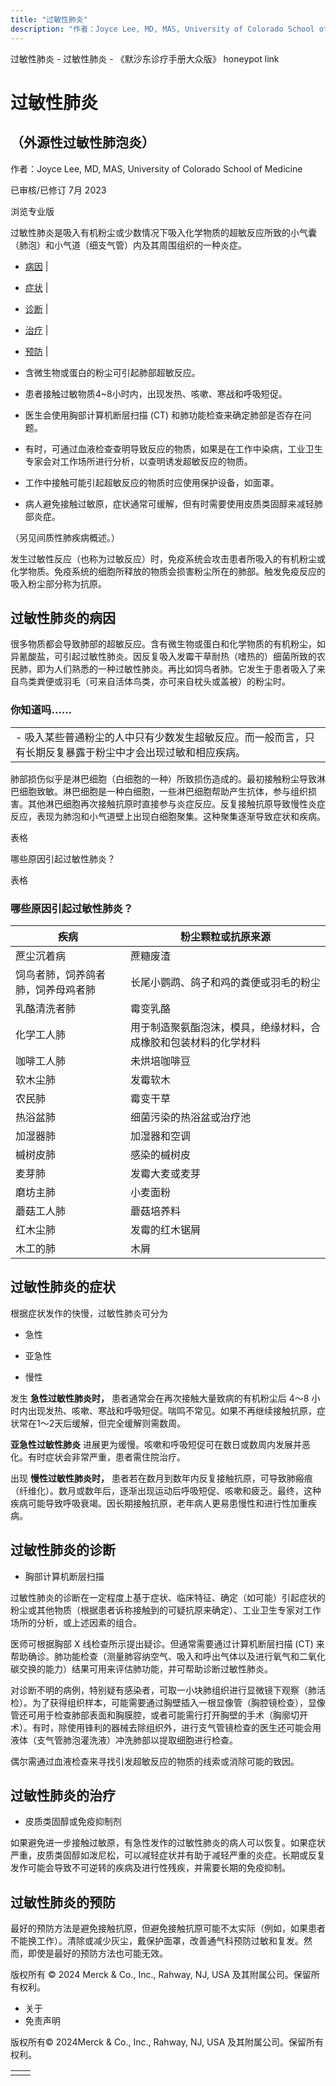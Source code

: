```yaml
---
title: "过敏性肺炎"
description: "作者：Joyce Lee, MD, MAS, University of Colorado School of Medicine"
---
```


﻿过敏性肺炎 \- 过敏性肺炎 \- 《默沙东诊疗手册大众版》 honeypot link

# 过敏性肺炎

## （外源性过敏性肺泡炎）

作者：Joyce Lee, MD, MAS, University of Colorado School of Medicine

已审核/已修订 7月 2023

浏览专业版

过敏性肺炎是吸入有机粉尘或少数情况下吸入化学物质的超敏反应所致的小气囊（肺泡）和小气道（细支气管）内及其周围组织的一种炎症。

- [病因](#病因_v727184_zh) \|
- [症状](#症状_v727193_zh) \|
- [诊断](#诊断_v9029840_zh) \|
- [治疗](#治疗_v727205_zh) \|
- [预防](#预防_v44496319_zh) \|

- 含微生物或蛋白的粉尘可引起肺部超敏反应。

- 患者接触过敏物质4~8小时内，出现发热、咳嗽、寒战和呼吸短促。

- 医生会使用胸部计算机断层扫描 (CT) 和肺功能检查来确定肺部是否存在问题。

- 有时，可通过血液检查查明导致反应的物质，如果是在工作中染病，工业卫生专家会对工作场所进行分析，以查明诱发超敏反应的物质。

- 工作中接触可能引起超敏反应的物质时应使用保护设备，如面罩。

- 病人避免接触过敏原，症状通常可缓解，但有时需要使用皮质类固醇来减轻肺部炎症。


（另见间质性肺疾病概述。）

发生过敏性反应（也称为过敏反应）时，免疫系统会攻击患者所吸入的有机粉尘或化学物质。免疫系统的细胞所释放的物质会损害粉尘所在的肺部。触发免疫反应的吸入粉尘部分称为抗原。

## 过敏性肺炎的病因

很多物质都会导致肺部的超敏反应。含有微生物或蛋白和化学物质的有机粉尘，如异氰酸盐，可引起过敏性肺炎。因反复吸入发霉干草耐热（嗜热的）细菌所致的农民肺，即为人们熟悉的一种过敏性肺炎。再比如饲鸟者肺。它发生于患者吸入了来自鸟类粪便或羽毛（可来自活体鸟类，亦可来自枕头或盖被）的粉尘时。

### 你知道吗……

|     |
| --- |
| - 吸入某些普通粉尘的人中只有少数发生超敏反应。而一般而言，只有长期反复暴露于粉尘中才会出现过敏和相应疾病。 |

肺部损伤似乎是淋巴细胞（白细胞的一种）所致损伤造成的。最初接触粉尘导致淋巴细胞致敏。淋巴细胞是一种白细胞，一些淋巴细胞帮助产生抗体，参与组织损害。其他淋巴细胞再次接触抗原时直接参与炎症反应。反复接触抗原导致慢性炎症反应，表现为肺泡和小气道壁上出现白细胞聚集。这种聚集逐渐导致症状和疾病。

表格

哪些原因引起过敏性肺炎？

表格

### 哪些原因引起过敏性肺炎？

| 疾病 | 粉尘颗粒或抗原来源 |
| --- | --- |
| 蔗尘沉着病 | 蔗糖废渣 |
| 饲鸟者肺，饲养鸽者肺，饲养母鸡者肺 | 长尾小鹦鹉、鸽子和鸡的粪便或羽毛的粉尘 |
| 乳酪清洗者肺 | 霉变乳酪 |
| 化学工人肺 | 用于制造聚氨酯泡沫，模具，绝缘材料，合成橡胶和包装材料的化学材料 |
| 咖啡工人肺 | 未烘培咖啡豆 |
| 软木尘肺 | 发霉软木 |
| 农民肺 | 霉变干草 |
| 热浴盆肺 | 细菌污染的热浴盆或治疗池 |
| 加湿器肺 | 加湿器和空调 |
| 槭树皮肺 | 感染的槭树皮 |
| 麦芽肺 | 发霉大麦或麦芽 |
| 磨坊主肺 | 小麦面粉 |
| 蘑菇工人肺 | 蘑菇培养料 |
| 红木尘肺 | 发霉的红木锯屑 |
| 木工的肺 | 木屑 |

## 过敏性肺炎的症状

根据症状发作的快慢，过敏性肺炎可分为

- 急性

- 亚急性

- 慢性


发生 **急性过敏性肺炎时，** 患者通常会在再次接触大量致病的有机粉尘后 4〜8 小时内出现发热、咳嗽、寒战和呼吸短促。喘鸣不常见。如果不再继续接触抗原，症状常在1～2天后缓解，但完全缓解则需数周。

**亚急性过敏性肺炎** 进展更为缓慢。咳嗽和呼吸短促可在数日或数周内发展并恶化。有时症状会非常严重，患者需住院治疗。

出现 **慢性过敏性肺炎时，** 患者若在数月到数年内反复接触抗原，可导致肺瘢痕（纤维化）。数月或数年后，逐渐出现运动后呼吸短促、咳嗽和疲乏。最终，这种疾病可能导致呼吸衰竭。因长期接触抗原，老年病人更易患慢性和进行性加重疾病。

## 过敏性肺炎的诊断

- 胸部计算机断层扫描


过敏性肺炎的诊断在一定程度上基于症状、临床特征、确定（如可能）引起症状的粉尘或其他物质（根据患者诉称接触到的可疑抗原来确定）、工业卫生专家对工作场所的分析，或上述因素的组合。

医师可根据胸部 X 线检查所示提出疑诊。但通常需要通过计算机断层扫描 (CT) 来帮助确诊。肺功能检查（测量肺容纳空气、吸入和呼出气体以及进行氧气和二氧化碳交换的能力）结果可用来评估肺功能，并可帮助诊断过敏性肺炎。

对诊断不明的病例，特别疑有感染者，可取一小块肺组织进行显微镜下观察（肺活检）。为了获得组织样本，可能需要通过胸壁插入一根显像管（胸腔镜检查），显像管还可用于检查肺部表面和胸膜腔，或者可能需行打开胸壁的手术（胸廓切开术）。有时，除使用锋利的器械去除组织外，进行支气管镜检查的医生还可能会用液体（支气管肺泡灌洗液）冲洗肺部以提取细胞进行检查。

偶尔需通过血液检查来寻找引发超敏反应的物质的线索或消除可能的致因。

## 过敏性肺炎的治疗

- 皮质类固醇或免疫抑制剂


如果避免进一步接触过敏原，有急性发作的过敏性肺炎的病人可以恢复。如果症状严重，皮质类固醇如泼尼松，可以减轻症状并有助于减轻严重的炎症。长期或反复发作可能会导致不可逆转的疾病及进行性残疾，并需要长期的免疫抑制。

## 过敏性肺炎的预防

最好的预防方法是避免接触抗原，但避免接触抗原可能不太实际（例如，如果患者不能换工作）。清除或减少灰尘，戴保护面罩，改善通气科预防过敏和复发。然而，即使是最好的预防方法也可能无效。



版权所有 © 2024
Merck & Co., Inc., Rahway, NJ, USA 及其附属公司。保留所有权利。

- 关于
- 免责声明

版权所有© 2024Merck & Co., Inc., Rahway, NJ, USA 及其附属公司。保留所有权利。

|     |     |
| --- | --- |
|  |  |